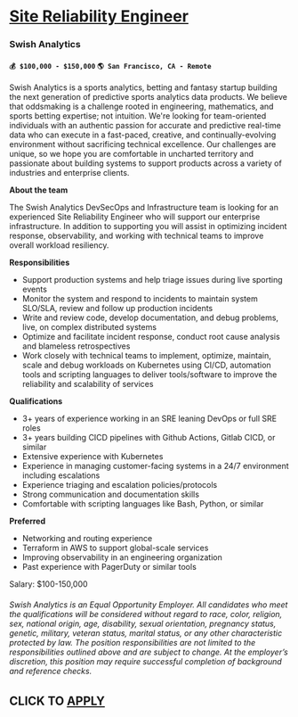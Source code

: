 # [Site Reliability Engineer ](https://www.remotewlb.com/apply/site-reliability-engineer-134130)  
### Swish Analytics  
#### `💰 $100,000 - $150,000` `🌎 San Francisco, CA - Remote`  

Swish Analytics is a sports analytics, betting and fantasy startup building the next generation of predictive sports analytics data products. We believe that oddsmaking is a challenge rooted in engineering, mathematics, and sports betting expertise; not intuition. We're looking for team-oriented individuals with an authentic passion for accurate and predictive real-time data who can execute in a fast-paced, creative, and continually-evolving environment without sacrificing technical excellence. Our challenges are unique, so we hope you are comfortable in uncharted territory and passionate about building systems to support products across a variety of industries and enterprise clients.

**About the team**

The Swish Analytics DevSecOps and Infrastructure team is looking for an experienced Site Reliability Engineer who will support our enterprise infrastructure. In addition to supporting you will assist in optimizing incident response, observability, and working with technical teams to improve overall workload resiliency.

**Responsibilities**

  * Support production systems and help triage issues during live sporting events
  * Monitor the system and respond to incidents to maintain system SLO/SLA, review and follow up production incidents
  * Write and review code, develop documentation, and debug problems, live, on complex distributed systems
  * Optimize and facilitate incident response, conduct root cause analysis and blameless retrospectives
  * Work closely with technical teams to implement, optimize, maintain, scale and debug workloads on Kubernetes using CI/CD, automation tools and scripting languages to deliver tools/software to improve the reliability and scalability of services

**Qualifications**

  * 3+ years of experience working in an SRE leaning DevOps or full SRE roles
  * 3+ years building CICD pipelines with Github Actions, Gitlab CICD, or similar
  * Extensive experience with Kubernetes
  * Experience in managing customer-facing systems in a 24/7 environment including escalations
  * Experience triaging and escalation policies/protocols
  * Strong communication and documentation skills
  * Comfortable with scripting languages like Bash, Python, or similar

**Preferred**

  * Networking and routing experience
  * Terraform in AWS to support global-scale services
  * Improving observability in an engineering organization
  * Past experience with PagerDuty or similar tools

Salary: $100-150,000

###### Swish Analytics is an Equal Opportunity Employer. All candidates who meet the qualifications will be considered without regard to race, color, religion, sex, national origin, age, disability, sexual orientation, pregnancy status, genetic, military, veteran status, marital status, or any other characteristic protected by law. The position responsibilities are not limited to the responsibilities outlined above and are subject to change. At the employer’s discretion, this position may require successful completion of background and reference checks.

  
## CLICK TO [APPLY](https://www.remotewlb.com/apply/site-reliability-engineer-134130)

